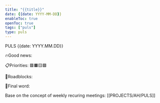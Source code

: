```yaml
---
title: "{{title}}"
date: {{date: YYYY-MM-DD}}
enableToc: true
openToc: true
tags: ["puls"]
type: puls
---
```


PULS {{date: YYYY.MM.DD}}

🔥Good news:

📋Priorities:
🟥🟧🟨🟩  

🛑Roadblocks:

🧠Final word:

Base on the concept of weekly recuring meetings: [[PROJECTS/AH/PULS]]